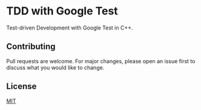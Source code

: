 # TDD with Google Test
Test-driven Development with Google Test in C++.

## Contributing
Pull requests are welcome. For major changes, please open an issue first to discuss what you would like to change.

## License
[MIT](https://choosealicense.com/licenses/mit/)
